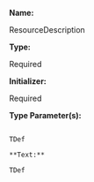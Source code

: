 **Name:**

ResourceDescription

**Type:**

Required<TDef>

**Initializer:**

Required<TDef>

**Type Parameter(s):**

```**Name:**

TDef

**Text:**

TDef

```

